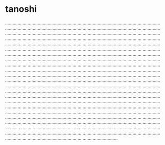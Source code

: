 # tanoshi
..................................................................................................................................................................................................................................................................................................................................................................................................................................................................................................................................................................................................................................................................................................................................................................................................................................................................................................................................................................................................................................................................................................................................................................................................................................................................................................................................................................................................................................................................................................................................................................................................................................................................................................................................................................................................................................................................................................................................................................................................................................................................................................................................................................................................................................................................................................................................................................................................................................................................................................................................................................................................................................................................................................................................................................................................................................................................................................................................